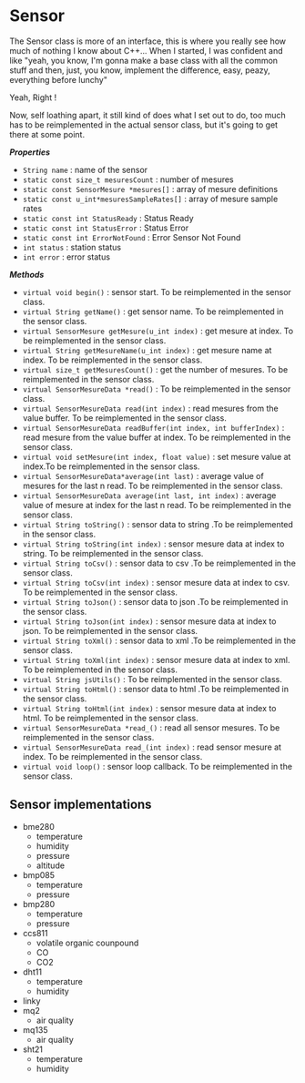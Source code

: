 # Sensor

The Sensor class is more of an interface, this is where you really see how much of nothing I know about C++...
When I started, I was confident and like "yeah, you know, I'm gonna make a base class with all the common stuff and then, just, you know, implement the difference, easy, peazy, everything before lunchy"

Yeah, Right !

Now, self loathing apart, it still kind of does what I set out to do, too much has to be reimplemented in the actual sensor class, but it's going to get there at some point.

___Properties___

* `String name` : name of the sensor
* `static const size_t mesuresCount` : number of mesures
* `static const SensorMesure *mesures[]` : array of mesure definitions
* `static const u_int*mesuresSampleRates[]` : array of mesure sample rates
* `static const int StatusReady` : Status Ready
* `static const int StatusError` : Status Error
* `static const int ErrorNotFound` : Error Sensor Not Found
* `int status` : station status
* `int error` : error status

___Methods___

* `virtual void begin()` : sensor start. To be reimplemented in the sensor class.
* `virtual String getName()` : get sensor name. To be reimplemented in the sensor class.
* `virtual SensorMesure getMesure(u_int index)` : get mesure at index. To be reimplemented in the sensor class.
* `virtual String getMesureName(u_int index)` : get mesure name at index. To be reimplemented in the sensor class.
* `virtual size_t getMesuresCount()` : get the number of mesures. To be reimplemented in the sensor class.
* `virtual SensorMesureData *read()` : To be reimplemented in the sensor class.
* `virtual SensorMesureData read(int index)` : read mesures from the value buffer. To be reimplemented in the sensor class.
* `virtual SensorMesureData readBuffer(int index, int bufferIndex)` : read mesure from the value buffer at index. To be reimplemented in the sensor class.
* `virtual void setMesure(int index, float value)` : set mesure value at index.To be reimplemented in the sensor class.
* `virtual SensorMesureData*average(int last)` : average value of mesures for the last n read. To be reimplemented in the sensor class.
* `virtual SensorMesureData average(int last, int index)` : average value of mesure at index for the last n read. To be reimplemented in the sensor class.
* `virtual String toString()` : sensor data to string .To be reimplemented in the sensor class.
* `virtual String toString(int index)` : sensor mesure data at index to string. To be reimplemented in the sensor class.
* `virtual String toCsv()` : sensor data to csv .To be reimplemented in the sensor class.
* `virtual String toCsv(int index)` : sensor mesure data at index to csv. To be reimplemented in the sensor class.
* `virtual String toJson()` : sensor data to json .To be reimplemented in the sensor class.
* `virtual String toJson(int index)` : sensor mesure data at index to json. To be reimplemented in the sensor class.
* `virtual String toXml()` : sensor data to xml .To be reimplemented in the sensor class.
* `virtual String toXml(int index)` : sensor mesure data at index to xml. To be reimplemented in the sensor class.
* `virtual String jsUtils()` : To be reimplemented in the sensor class.
* `virtual String toHtml()` : sensor data to html .To be reimplemented in the sensor class.
* `virtual String toHtml(int index)` : sensor mesure data at index to html. To be reimplemented in the sensor class.
* `virtual SensorMesureData *read_()` : read all sensor mesures. To be reimplemented in the sensor class.
* `virtual SensorMesureData read_(int index)` : read sensor mesure at index. To be reimplemented in the sensor class.
* `virtual void loop()` : sensor loop callback. To be reimplemented in the sensor class.

## Sensor implementations

* bme280
  * temperature
  * humidity
  * pressure
  * altitude
* bmp085
  * temperature
  * pressure
* bmp280
  * temperature
  * pressure
* ccs811
  * volatile organic counpound
  * CO
  * CO2
* dht11
  * temperature
  * humidity
* linky
* mq2
  * air quality
* mq135
  * air quality
* sht21
  * temperature
  * humidity
